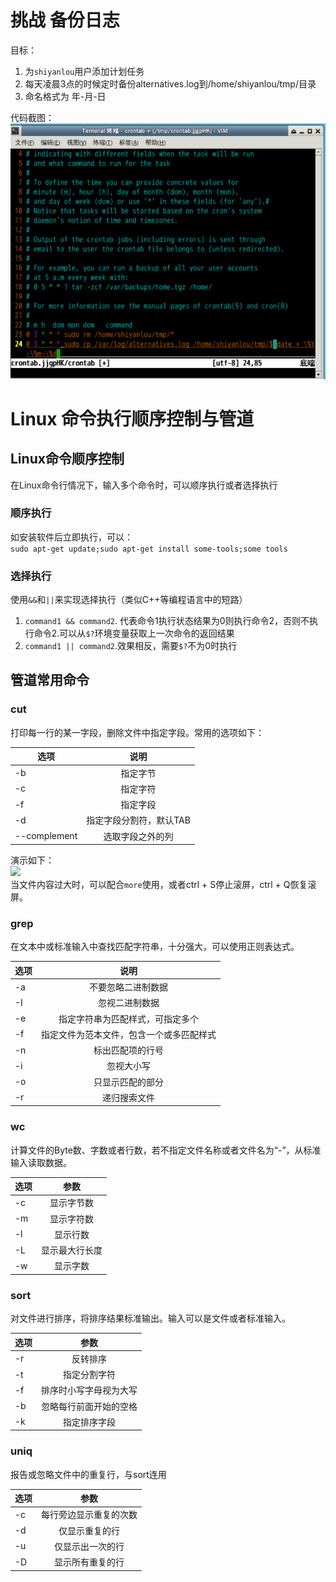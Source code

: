 # 挑战 备份日志
目标：
1. 为```shiyanlou```用户添加计划任务
2. 每天凌晨3点的时候定时备份alternatives.log到/home/shiyanlou/tmp/目录
3. 命名格式为 年-月-日

代码截图：  
![](https://github.com/DaJiaFeng/MarkdownGraph/raw/master/Res/chanl.jpg)

# Linux 命令执行顺序控制与管道
## Linux命令顺序控制
在Linux命令行情况下，输入多个命令时，可以顺序执行或者选择执行
### 顺序执行
如安装软件后立即执行，可以：  
```sudo apt-get update;sudo apt-get install some-tools;some tools```  

### 选择执行
使用```&&```和```||```来实现选择执行（类似C++等编程语言中的短路）

1. ```command1 && command2```. 代表命令1执行状态结果为0则执行命令2，否则不执行命令2.可以从```$?```环境变量获取上一次命令的返回结果
2. ```command1 || command2```.效果相反，需要```$?```不为0时执行

## 管道常用命令
### cut
打印每一行的某一字段，删除文件中指定字段。常用的选项如下：  

选项|说明
--|:--:
-b|指定字节
-c|指定字符
-f|指定字段
-d|指定字段分割符，默认TAB
--complement|选取字段之外的列

演示如下：  
![](https://github.com/DaJiaFeng/MarkdownGraph/raw/master/Res/cut.jpg)  
当文件内容过大时，可以配合```more```使用，或者ctrl + S停止滚屏，ctrl + Q恢复滚屏。

### grep
在文本中或标准输入中查找匹配字符串，十分强大，可以使用正则表达式。

选项|说明
--|:--:
-a|不要忽略二进制数据
-I|忽视二进制数据
-e|指定字符串为匹配样式，可指定多个
-f|指定文件为范本文件，包含一个或多匹配样式
-n|标出匹配项的行号
-i|忽视大小写
-o|只显示匹配的部分
-r|递归搜索文件

### wc
计算文件的Byte数、字数或者行数，若不指定文件名称或者文件名为“-”，从标准输入读取数据。

选项|参数
--|:--:
-c|显示字节数
-m|显示字符数
-l|显示行数
-L|显示最大行长度
-w|显示字数

### sort
对文件进行排序，将排序结果标准输出。输入可以是文件或者标准输入。

选项|参数
--|:--:
-r|反转排序
-t|指定分割字符
-f|排序时小写字母视为大写
-b|忽略每行前面开始的空格
-k|指定排序字段


### uniq 
报告或忽略文件中的重复行，与sort连用

选项|参数
--|:--:
-c|每行旁边显示重复的次数
-d|仅显示重复的行
-u|仅显示出一次的行
-D|显示所有重复的行